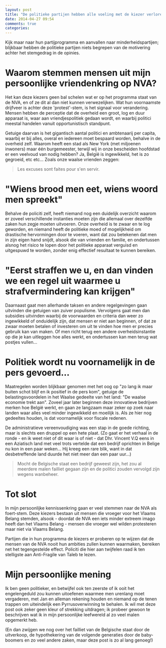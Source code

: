 ```yaml
---
layout: post
title: "De politieke partijen hebben alle voeling met de kiezer verloren"
date: 2014-04-27 09:54
comments: true
categories: 
---
```


Kijk maar naar hun partijprogramma en aanvallen naar minderheidspartijen; blijkbaar hebben de politieke partijen 
niets begrepen van de motivering achter het stemgedrag in de opinies. 

# Waarom stemmen mensen uit mijn persoonlijke vriendenkring op NVA?

Het kan deze kiezers geen bal schelen wat er op het programma staat van de NVA, en of ze dit al dan niet kunnen verwezelijken. Wat hun voornaamste 
drijfveer is achter deze 'protest'-stem, is het signaal voor verandering. Mensen hebben de perceptie dat de overheid een groot, log en duur apparaat is,
waar aan vriendjespolitiek gedaan wordt, en waarbij politici meestal handelen vanuit opportunistisch standpunt.

Getuige daarvan is het gigantisch aantal politici en ambtenaarij per capita, waarbij er bij alles, overal en iedereen moet bespaard worden, behalve in 
de overheid zelf. Waarom heeft een stad als New York (met miljoenen inwoners) maar &eacute;&eacute;n burgemeester, terwijl wij in onze bescheiden hoofdstad er een 
veelvoud van nodig hebben? Ja, Belgi&euml; is ingewikkeld, het is zo gegroeid, etc etc... Zoals onze waalse vrienden zeggen:

> Les excuses sont faites pour s'en servir.

# "Wiens brood men eet, wiens woord men spreekt"

Behalve de policiti zelf, heeft niemand nog een duidelijk overzicht waarom er zoveel verschillende instanties moeten zijn die allemaal over dezelfde zaken
hun zegje moeten uitvoeren. Onze overheid is te zwaar en te log geworden, en niemand heeft de politieke moed of mogelijkheid om drastische hervormingen 
door te voeren, want dat zou betekenen dat men in zijn eigen hand snijdt, alsook die van vrienden en familie, en ondertussen alsnog het risico te lopen door het 
politieke apparaat  verguisd en uitgespuwd te worden, zonder enig effectief resultaat te kunnen bereiken.

# "Eerst straffen we u, en dan vinden we een regel uit waarmee u strafvermindering kan krijgen"

Daarnaast gaat men allerhande taksen en andere regelgevingen gaan uitvinden die getuigen van zuiver populisme. 
Vervolgens gaat men dan subsidies uitvinden waarbij de voorwaarden en criteria dan weer zo ingewikkeld of onduidelijk zijn, dat mensen er niet aan beginnen,
of dat ze zwaar moeten betalen of investeren om uit te vinden hoe men er precies gebruik kan van maken. Of men richt terug een andere overheidsinstantie op
die je kan uitleggen hoe alles werkt, en ondertussen kan men terug wat postjes vullen...

# Politiek wordt nu voornamelijk in de pers gevoerd...

Maatregelen worden blijkbaar genomen met het oog op "zo lang ik maar buiten schot blijf en ik positief in de pers kom", getuige de belastingsvoordelen in het 
Waalse gedeelte van het land: "De waalse economie trekt aan". Zoveel jaar later beginnen deze innovatieve bedrijven merken hoe Belgi&euml; werkt, en gaan ze langzaam 
maar zeker op zoek naar landen waar alles veel minder ingewikkeld en moeilijk is. Als ze hier nog gedeeltes houden, is dat voornamelijk voor fiscale redenen.

De administratieve vereenvoudiging was een stap in de goede richting, maar is slechts een druppel op een hete plaat. (Zo gaat er het verhaal in de ronde - en 
ik weet niet of dit waar is of niet - dat Dhr. Vincent V.Q eens in een Aziatisch land met veel trots vertelde dat een bedrijf oprichten in Belige nu kon
in een paar weken... Hij kreeg een rare blik, want in dat desbetreffende land duurde het niet meer dan een paar uur...)

> Mocht de Belgische staat een bedrijf geweest zijn, het zou al meerdere malen failliet gegaan zijn en de politici zouden vervolgd zijn wegens wanbeheer.

# Tot slot

In mijn persoonlijke kennissenkring gaan er veel stemmen naar de NVA als foert-stem. Deze kiezers bestaan uit mensen die vroeger voor het Vlaams Belang stemden, 
alsook - doordat de NVA een iets minder extreem imago heeft dan het Vlaams Belang - mensen die vroeger wel wilden protesteren maar niet via Vlaams Belang.

Partijen die in hun programma de kiezers er proberen op te wijzen dat de mensen van de NVA nooit hun ambities zullen kunnen waarmaken, bereiken net het 
tegengestelde effect. Policiti die hier aan twijfelen raad ik ten stelligste aan Anti-Fragile van Taleb te lezen.

# Mijn persoonlijke mening

Ik ben geen politieker, en betwijfel ook ten zeerste of ik ooit het engelengeduld zou kunnen uitoefenen waarmee men urenlang moet vergaderen, met Jan
en alleman rekening houden en niemand op de tenen trappen om uiteindelijk een Pyrrusoverwinning te behalen. 
Ik wil met deze post ook zeker geen kleur of strekking uitdragen; ik probeer gewoon te
beschrijven wat ik in mijn persoonlijke leefwereld al zo veel malen opgemerkt heb.

(En dan zwijgen we nog over het failliet van de Belgische staat door de uitverkoop, de hypothekering van de volgende generaties door de baby-boomers en 
zo veel andere zaken, maar deze post is zo al lang genoeg!)

